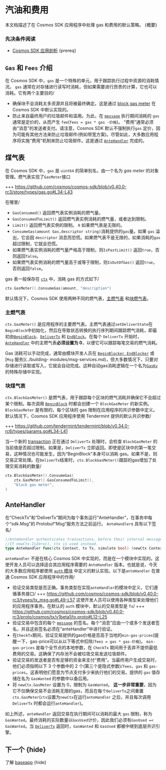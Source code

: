 # 汽油和费用

本文档描述了在 Cosmos SDK 应用程序中处理 gas 和费用的默认策略。 {概要}

### 先决条件阅读

- [Cosmos SDK 应用剖析](./app-anatomy.md) {prereq}

## `Gas` 和 `Fees` 介绍

在 Cosmos SDK 中，`gas` 是一个特殊的单元，用于跟踪执行过程中资源的消耗情况。 `gas` 通常在对存储进行读写时消耗，但如果需要进行昂贵的计算，它也可以消耗。它有两个主要目的/

- 确保块不会消耗太多资源并且将被最终确定。这是通过 [block gas meter](#block-gas-meter) 在 Cosmos SDK 中默认实现的。
- 防止来自最终用户的垃圾邮件和滥用。为此，在 [`message`](../building-modules/messages-and-queries.md#messages) 执行期间消耗的 `gas` 通常是定价的，从而产生 `fee`(`fees = gas * gas -价格`)。 “费用”通常必须由“消息”的发送者支付。请注意，Cosmos SDK 默认不强制执行`gas` 定价，因为可能有其他方法来防止垃圾邮件(例如带宽方案)。尽管如此，大多数应用程序将实施“费用”机制来防止垃圾邮件。这是通过 [`AnteHandler`](#antehandler) 完成的。

## 煤气表

在 Cosmos SDK 中，`gas` 是 `uint64` 的简单别名，由一个名为 _gas meter_ 的对象管理。燃气表实现了`GasMeter`接口

+++ https://github.com/cosmos/cosmos-sdk/blob/v0.40.0-rc3/store/types/gas.go#L34-L43

在哪里/

- `GasConsumed()` 返回燃气表实例消耗的燃气量。
- `GasConsumedToLimit()` 返回燃气表实例消耗的燃气量，或者达到限制。
- `Limit()` 返回燃气表实例的限制。 `0` 如果燃气表是无限的。
- `ConsumeGas(amount Gas,descriptor string)`消耗提供的`gas`量。如果 `gas` 溢出，它会因 `descriptor` 消息而恐慌。如果燃气表不是无限的，如果消耗的`gas`超过限制，它就会恐慌。
- 如果燃气表实例消耗的燃气量严格高于限制，则`IsPastLimit()` 返回`true`，否则返回`false`。
- 如果燃气表实例消耗的燃气量高于或等于限制，则`IsOutOfGas()` 返回`true`，否则返回`false`。

gas 表一般保存在 [`ctx`](../core/context.md) 中，消耗 gas 的方式如下/

```go
ctx.GasMeter().ConsumeGas(amount, "description")
```

默认情况下，Cosmos SDK 使用两种不同的燃气表，[主燃气表](#main-gas-metter[) 和[块燃气表](#block-gas-meter)。

### 主燃气表

`ctx.GasMeter()` 是应用程序的主要燃气表。主燃气表通过`setDeliverState`在`BeginBlock`中初始化，然后在导致状态转换的执行序列期间跟踪燃气消耗，即最初由[`BeginBlock`](../core/baseapp.md#触发的那些beginblock)、[`DeliverTx`](../core/baseapp.md#delivertx) 和 [`EndBlock`](../core/baseapp.md#endblock)。在每个 `DeliverTx` 开始时，[`AnteHandler`](#antehandler) 中的主燃气表**必须设置为 0**，以便它可以跟踪每笔交易的燃气消耗。

Gas 消耗可以手动完成，通常由模块开发人员在 [`BeginBlocker`, `EndBlocker`](../building-modules/beginblock-endblock.md) 或 [`Msg` 服务](../building- modules/msg-services.md)，但大多数情况下，只要对存储进行读取或写入，它就会自动完成。这种自动gas消耗逻辑在一个名为[`GasKv`](../core/store.md#gaskv-store)的特殊存储中实现。

### 块煤气表

`ctx.BlockGasMeter()` 是燃气表，用于跟踪每个区块的燃气消耗并确保它不会超过某个限制。每次调用 [`BeginBlock`](../core/baseapp.md#beginblock) 时都会创建一个 `BlockGasMeter` 的新实例。 `BlockGasMeter` 是有限的，每个区块的 gas 限制在应用程序的共识参数中定义。默认情况下，Cosmos SDK 应用程序使用 Tendermint 提供的默认共识参数/

+++ https://github.com/tendermint/tendermint/blob/v0.34.0-rc6/types/params.go#L34-L41

当一个新的 [transaction](../core/transactions.md) 正在通过 `DeliverTx` 处理时，会检查 `BlockGasMeter` 的当前值是否超过限制。如果是，`DeliverTx` 立即返回。即使是区块中的第一笔交易，这种情况也可能发生，因为“BeginBlock”本身可以消耗 gas。如果不是，则交易正常处理。在`DeliverTx`结束时，`ctx.BlockGasMeter()`跟踪的gas增加了处理交易消耗的数量/

```go
ctx.BlockGasMeter().ConsumeGas(
	ctx.GasMeter().GasConsumedToLimit(),
	"block gas meter",
)
```

## AnteHandler

在“CheckTx”和“DeliverTx”期间为每个事务运行“AnteHandler”，在事务中每个“sdk.Msg”的 Protobuf“Msg”服务方法之前运行。 `AnteHandler`s 具有以下签名/

```go
//AnteHandler authenticates transactions, before their internal messages are handled.
//If newCtx.IsZero(), ctx is used instead.
type AnteHandler func(ctx Context, tx Tx, simulate bool) (newCtx Context, result Result, abort bool)
```

`anteHandler` 不是在核心 Cosmos SDK 中实现的，而是在一个模块中实现的。这使开发人员可以选择适合其应用程序需要的 `AnteHandler` 版本。也就是说，今天的大多数应用程序都使用 [`auth` 模块](https://github.com/cosmos/cosmos-sdk/tree/master/x/auth) 中定义的默认实现。以下是`anteHandler` 在普通 Cosmos SDK 应用程序中的作用/

- 验证交易类型是否正确。事务类型在实现`anteHandler`的模块中定义，它们遵循事务接口/
  +++ https://github.com/cosmos/cosmos-sdk/blob/v0.40.0-rc3/types/tx_msg.go#L49-L57
  这使开发人员可以使用各种类型来处理他们的应用程序事务。在默认的 `auth` 模块中，默认的交易类型是 `Tx`/
  +++ https://github.com/cosmos/cosmos-sdk/blob/v0.40.0-rc3/proto/cosmos/tx/v1beta1/tx.proto#L12-L25
- 验证交易中包含的每个 [`message`](../building-modules/messages-and-queries.md#messages) 的签名。每个“消息”应由一个或多个发送者签名，并且这些签名必须在“anteHandler”中进行验证。
- 在`CheckTx`期间，验证交易提供的gas价格是否高于当地的`min-gas-prices`(提醒一下，gas-price可以从以下等式中扣除/`fees = gas * gas-价格`)。 `min-gas-prices` 是每个全节点的本地参数，在 `CheckTx` 期间用于丢弃不提供最低费用的交易。这确保了内存池不会被垃圾交易发送垃圾邮件。
- 验证交易的发送者是否有足够的资金来支付“费用”。当最终用户生成交易时，他们必须指明以下 3 个参数中的 2 个(第三个是隐式参数)/`fees`、`gas` 和 `gas-prices`。这表明他们愿意为节点支付多少来执行他们的交易。提供的 `gas` 值存储在名为 `GasWanted` 的参数中以备后用。
- 将 `newCtx.GasMeter` 设置为 0，限制为 `GasWanted`。 **这一步非常重要**，因为它不仅确保交易不会消耗无限的gas，而且在每个`DeliverTx`之间重置`ctx.GasMeter`(`ctx`设置为`newCtx`在运行`anteHandler` 之后，并且每次调用`DeliverTx` 时都会运行`anteHandler`)。

如上所述，`anteHandler` 返回交易在执行期间可以消耗的最大 `gas` 限制，称为 `GasWanted`。最终消耗的实际数量以`GasUsed`计价，因此我们必须有`GasUsed =< GasWanted`。当 [`DeliverTx`](../core/baseapp.md#delivertx) 返回时，`GasWanted` 和 `GasUsed` 都被中继到底层共识引擎。

## 下一个 {hide}

了解 [baseapp](../core/baseapp.md) {hide} 